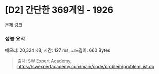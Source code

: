 # [D2] 간단한 369게임 - 1926 

[문제 링크](https://swexpertacademy.com/main/code/problem/problemDetail.do?contestProbId=AV5PTeo6AHUDFAUq) 

### 성능 요약

메모리: 20,324 KB, 시간: 127 ms, 코드길이: 660 Bytes



> 출처: SW Expert Academy, https://swexpertacademy.com/main/code/problem/problemList.do